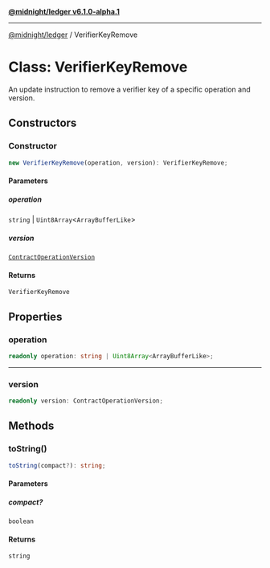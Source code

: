 [**@midnight/ledger v6.1.0-alpha.1**](../README.md)

***

[@midnight/ledger](../globals.md) / VerifierKeyRemove

# Class: VerifierKeyRemove

An update instruction to remove a verifier key of a specific operation and
version.

## Constructors

### Constructor

```ts
new VerifierKeyRemove(operation, version): VerifierKeyRemove;
```

#### Parameters

##### operation

`string` | `Uint8Array`\<`ArrayBufferLike`\>

##### version

[`ContractOperationVersion`](ContractOperationVersion.md)

#### Returns

`VerifierKeyRemove`

## Properties

### operation

```ts
readonly operation: string | Uint8Array<ArrayBufferLike>;
```

***

### version

```ts
readonly version: ContractOperationVersion;
```

## Methods

### toString()

```ts
toString(compact?): string;
```

#### Parameters

##### compact?

`boolean`

#### Returns

`string`
